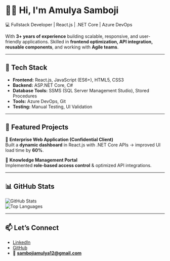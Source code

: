 
# 👩‍💻 Hi, I'm Amulya Samboji

💻 Fullstack Developer | React.js | .NET Core | Azure DevOps

With **3+ years of experience** building scalable, responsive, and user-friendly applications. Skilled in **frontend optimization, API integration, reusable components**, and working with **Agile teams**.

---

## 🚀 Tech Stack
- **Frontend:** React.js, JavaScript (ES6+), HTML5, CSS3  
- **Backend:** ASP.NET Core, C#  
- **Database Tools:** SSMS (SQL Server Management Studio), Stored Procedures  
- **Tools:** Azure DevOps, Git  
- **Testing:** Manual Testing, UI Validation  

---

## 💼 Featured Projects
🔹 **Enterprise Web Application (Confidential Client)**  
Built a **dynamic dashboard** in React.js with .NET Core APIs → improved UI load time by **60%**.

🔹 **Knowledge Management Portal**  
Implemented **role-based access control** & optimized API integrations.

---

## 📊 GitHub Stats
![GitHub Stats](https://github-readme-stats.vercel.app/api?username=Amulya-Samboji&show_icons=true&theme=tokyonight)  
![Top Languages](https://github-readme-stats.vercel.app/api/top-langs/?username=Amulya-Samboji&layout=compact&theme=tokyonight)

---

## 📫 Let’s Connect
- [LinkedIn](https://linkedin.com/in/samboji-amulya)  
- [GitHub](https://github.com/Amulya-Samboji)  
- 📧 **sambojiamulya12@gmail.com**
